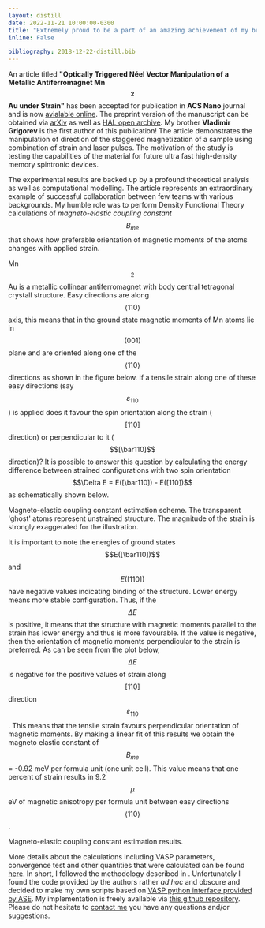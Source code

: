 ```yaml
---
layout: distill
date: 2022-11-21 10:00:00-0300
title: "Extremely proud to be a part of an amazing achievement of my brother Volodia! :trophy:"
inline: False

bibliography: 2018-12-22-distill.bib
---
```


An article titled **"Optically Triggered Néel Vector Manipulation of a Metallic Antiferromagnet Mn$$_2$$Au under Strain"** has been accepted for publication in **ACS Nano** journal and is now [avialable online](https://pubs.acs.org/doi/full/10.1021/acsnano.2c07453). The preprint version of the manuscript can be obtained via [arXiv](https://arxiv.org/abs/2205.05411) as well as [HAL open archive](https://hal.archives-ouvertes.fr/hal-03885557v1). My brother **Vladimir Grigorev** is the first author of this publication! The article demonstrates the manipulation of direction of the staggered magnetization of a sample using combination of strain and laser pulses. The motivation of the study is testing the capabilities of the material for future ultra fast high-density memory spintronic devices.

The experimental results are backed up by a profound theoretical analysis as well as computational modelling. The article represents an extraordinary example of successful collaboration between few teams with various backgrounds. My humble role was to perform Density Functional Theory calculations of _magneto-elastic coupling constant_ $$B_{me}$$ that shows how preferable orientation of magnetic moments of the atoms changes with applied strain.

Mn$$_2$$Au is a metallic collinear antiferromagnet with body central tetragonal crystall structure. Easy directions are along $$\langle 110 \rangle$$ axis, this means that in the ground state magnetic moments of Mn atoms lie in $$(001)$$ plane and are oriented along one of the $$\langle 110 \rangle $$ directions as shown in the figure below. If a tensile strain along one of these easy directions (say $$\varepsilon _{110}$$) is applied does it favour the spin orientation along the strain ($$[110]$$ direction) or perpendicular to it ($$[\bar110]$$ direction)? It is possible to answer this question by calculating the energy difference between strained configurations with two spin orientation $$\Delta E = E([\bar110]) - E([110])$$ as schematically shown below.

<div class="row">
    <div class="col-sm mt-3 mt-md-0">
        <img class="img-fluid" src="{{ '/assets/img/delta_E.png' | relative_url }}" alt="" title="Magneto-elastic coupling constant estimation scheme"/>
    </div>
</div>
<div class="caption">
    Magneto-elastic coupling constant estimation scheme. The transparent 'ghost' atoms represent unstrained structure. The magnitude of the strain is strongly exaggerated for the illustration.
</div>

It is important to note the energies of ground states $$E([\bar110])$$ and $$E([110])$$ have negative values indicating binding of the structure. Lower energy means more stable configuration. Thus, if the $$ \Delta E $$ is positive, it means that the structure with magnetic moments parallel to the strain has lower energy and thus is more favourable. If the value is negative, then the orientation of magnetic moments perpendicular to the strain is preferred. As can be seen from the plot below, $$\Delta E$$ is negative for the positive values of strain along $$[110]$$ direction $$\varepsilon _{110}$$. This means that the tensile strain favours perpendicular orientation of magnetic moments. By making a linear fit of this results we obtain the magneto elastic constant of $$ B_{me}$$ = -0.92 meV per formula unit (one unit cell). This value means that one percent of strain results in 9.2 $$\mu$$eV of magnetic anisotropy per formula unit between easy directions $$\langle 110 \rangle$$.

<div class="justify-content-sm-center">
    <div class="col-sm mt-3 mt-md-0">
        <img class="img-fluid rounded z-depth-1" src="{{ '/assets/img/smaller_strain_magnetostriction_pages.png' | relative_url }}" alt="" title="Magneto-elastic coupling constant estimation results"/>
    </div>
</div>
<div class="caption">
    Magneto-elastic coupling constant estimation results.
</div>


More details about the calculations including VASP parameters, convergence test and other quantities that were calculated can be found [here](https://github.com/pgrigorev/Mn2Au_strain/blob/main/Mn2Au_strain_summary.pdf). In short, I followed the methodology described in <d-cite key="Nieves2021"></d-cite>. Unfortunately I found the code provided by the authors rather _ad hoc_ and obscure and decided to make my own scripts based on [VASP python interface provided by ASE](https://wiki.fysik.dtu.dk/ase/ase/calculators/vasp.html). My implementation is freely available via [this github repository](https://github.com/pgrigorev/Mn2Au_strain). Please do not hesitate to [contact me](mailto:Petr.Y.Grigorev@gmail.com) you have any questions and/or suggestions.
